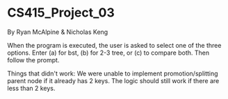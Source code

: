 # CS415_Project_03
By Ryan McAlpine & Nicholas Keng

When the program is executed, the user is asked to select one of the 
three options. Enter (a) for bst, (b) for 2-3 tree, or (c) to compare both.
Then follow the prompt. 

Things that didn't work:
We were unable to implement promotion/splitting parent node if 
it already has 2 keys. The logic should still work if there are less than 
2 keys. 
